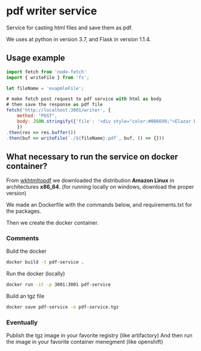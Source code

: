 # pdf writer service

Service for casting html files and save them as pdf.

We uses at python in version 3.7, and Flask in version 1.1.4.

## Usage example

```js
import fetch from 'node-fetch'
import { writeFile } from 'fs';

let fileName = 'exapmleFile';

# make fetch post request to pdf service with html as body
# then save the response as pdf file
fetch('http://localhost:3001/writer', { 
    method: "POST", 
    body: JSON.stringify({'file': '<div style="color:#006699;">Elazar Deri the king!</div>', fileName })
    })
.then(res => res.buffer())
.then(buf => writeFile(`./${fileName}.pdf`, buf, () => {}))
```

## What necessary to run the service on docker container?

From [wkhtmltopdf](https://wkhtmltopdf.org/downloads.html) we downloaded the distribution **Amazon Linux** in architectures **x86_64**.
(for running locally on windows, download the proper version)

We made an Dockerfile with the commands below,
and requirements.txt for the packages.

Then we create the docker container.

### Comments

Build the docker
```bash
docker build -t pdf-service .
```

Run the docker (locally)
```bash
docker run -it -p 3001:3001 pdf-service
```

Build an tgz file
```bash
docker save pdf-service -o pdf-service.tgz
```

### Eventually
Publish the tgz image in your favorite registry (like artifactory)
And then run the image in your favorite container menegment (like openshift)